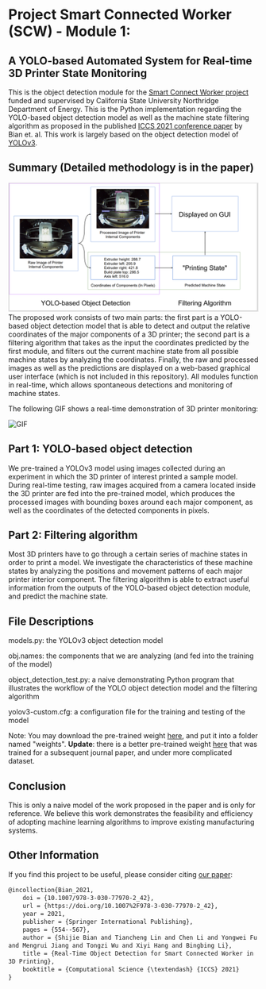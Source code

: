 # Project Smart Connected Worker (SCW) - Module 1: 
## A YOLO-based Automated System for Real-time 3D Printer State Monitoring
This is the object detection module for the [Smart Connect Worker project](https://github.com/BrandonBian/SCW-V1.0) funded and supervised by California State University Northridge Department of Energy.
This is the Python implementation regarding the YOLO-based object detection model as well as the machine state filtering algorithm as proposed in the published [ICCS 2021 conference paper](https://link.springer.com/chapter/10.1007%2F978-3-030-77970-2_42) by Bian et. al. 
This work is largely based on the object detection model of [YOLOv3](https://github.com/eriklindernoren/PyTorch-YOLOv3).

## Summary (Detailed methodology is in the paper)
![Screenshot](workflow.png)
The proposed work consists of two main parts: the first part is a YOLO-based object detection model that is able to detect and output the relative coordinates of the major components of a 3D printer; the second part is a filtering algorithm that takes as the input the coordinates predicted by the first module, and filters out the current machine state from all possible machine states by analyzing the coordinates. Finally, the raw and processed images as well as the predictions are displayed on a web-based graphical user interface (which is not included in this repository). All modules function in real-time, which allows spontaneous detections and monitoring of machine states.

The following GIF shows a real-time demonstration of 3D printer monitoring:

![GIF](demo_gif.gif)


## Part 1: YOLO-based object detection
We pre-trained a YOLOv3 model using images collected during an experiment in which the 3D printer of interest printed a sample model. During real-time testing, raw images acquired from a camera located inside the 3D printer are fed into the pre-trained model, which produces the processed images with bounding boxes around each major component, as well as the coordinates of the detected components in pixels.

## Part 2: Filtering algorithm
Most 3D printers have to go through a certain series of machine states in order to print a model. We investigate the characteristics of these machine states by analyzing the positions and movement patterns of each major printer interior component. The filtering algorithm is able to extract useful information from the outputs of the YOLO-based object detection module, and predict the machine state.

## File Descriptions
models.py: the YOLOv3 object detection model

obj.names: the components that we are analyzing (and fed into the training of the model)

object_detection_test.py: a naive demonstrating Python program that illustrates the workflow of the YOLO object detection model and the filtering algorithm

yolov3-custom.cfg: a configuration file for the training and testing of the model

Note: You may download the pre-trained weight [here](https://drive.google.com/file/d/1h2eFIRpB2K5esNt6qKxO1HiZ8V7e3kFm/view?usp=sharing), and put it into a folder named "weights". **Update**: there is a better pre-trained weight [here](https://drive.google.com/file/d/1XrfeUAppVzBK4A6DT92UttHZoljDv3Ft/view?usp=sharing) that was trained for a subsequent journal paper, and under more complicated dataset.

## Conclusion
This is only a naive model of the work proposed in the paper and is only for reference. We believe this work demonstrates the feasibility and efficiency of adopting machine learning algorithms to improve existing manufacturing systems.

## Other Information

If you find this project to be useful, please consider citing [our paper](https://link.springer.com/chapter/10.1007%2F978-3-030-77970-2_42):

```
@incollection{Bian_2021,
	doi = {10.1007/978-3-030-77970-2_42},
	url = {https://doi.org/10.1007%2F978-3-030-77970-2_42},
	year = 2021,
	publisher = {Springer International Publishing},
	pages = {554--567},
	author = {Shijie Bian and Tiancheng Lin and Chen Li and Yongwei Fu and Mengrui Jiang and Tongzi Wu and Xiyi Hang and Bingbing Li},
	title = {Real-Time Object Detection for Smart Connected Worker in 3D Printing},
	booktitle = {Computational Science {\textendash} {ICCS} 2021}
} 
```
